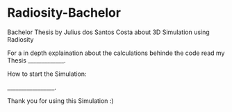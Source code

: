 # Radiosity-Bachelor
Bachelor Thesis by Julius dos Santos Costa about 3D Simulation using Radiosity

For a in depth explaination about the calculations behinde the code read my Thesis _____________.

How to start the Simulation:

_________________.

Thank you for using this Simulation :)

